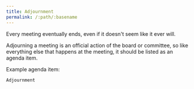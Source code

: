 ```yaml
---
title: Adjournment
permalink: /:path/:basename
---
```


Every meeting eventually ends,
even if
it doesn't seem
like it ever will.

Adjourning a meeting
is an official action
of the board or committee,
so like everything else
that happens at the meeting,
it should be listed
as an agenda item.

Example agenda item:

    Adjournment
